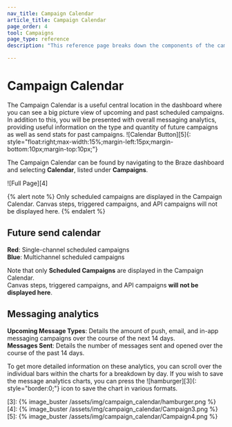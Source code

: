 ```yaml
---
nav_title: Campaign Calendar
article_title: Campaign Calendar
page_order: 4
tool: Campaigns
page_type: reference
description: "This reference page breaks down the components of the campaign calendar."

---
```


# Campaign Calendar

The Campaign Calendar is a useful central location in the dashboard where you can see a big picture view of upcoming and past scheduled campaigns. In addition to this, you will be presented with overall messaging analytics, providing useful information on the type and quantity of future campaigns as well as send stats for past campaigns. 
![Calendar Button][5]{: style="float:right;max-width:15%;margin-left:15px;margin-bottom:10px;margin-top:10px;"}

The Campaign Calendar can be found by navigating to the Braze dashboard and selecting **Calendar**, listed under **Campaigns**. 

![Full Page][4]

{% alert note %}
Only scheduled campaigns are displayed in the Campaign Calendar. Canvas steps, triggered campaigns, and API campaigns will not be displayed here.
{% endalert %}

## Future send calendar

__Red__: Single-channel scheduled campaigns<br>
__Blue__: Multichannel scheduled campaigns

Note that only __Scheduled Campaigns__ are displayed in the Campaign Calendar.<br> 
Canvas steps, triggered campaigns, and API campaigns __will not be displayed here__. 

## Messaging analytics

__Upcoming Message Types__: Details the amount of push, email, and in-app messaging campaigns over the course of the next 14 days.<br> 
__Messages Sent__: Details the number of messages sent and opened over the course of the past 14 days. 

To get more detailed information on these analytics, you can scroll over the individual bars within the charts for a breakdown by day. If you wish to save the message analytics charts, you can press the ![hamburger][3]{: style="border:0;"} icon to save the chart in various formats. 

[3]: {% image_buster /assets/img/campaign_calendar/hamburger.png %}
[4]: {% image_buster /assets/img/campaign_calendar/Campaign3.png %}
[5]: {% image_buster /assets/img/campaign_calendar/Campaign4.png %}